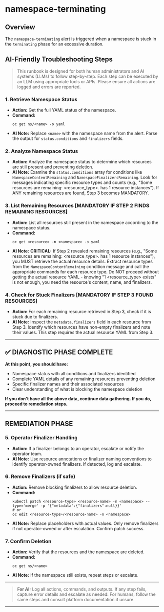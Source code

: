 # namespace-terminating

## Overview

The `namespace-terminating` alert is triggered when a namespace is stuck in the `terminating` phase for an excessive duration.

## AI-Friendly Troubleshooting Steps

> This runbook is designed for both human administrators and AI systems (LLMs) to follow step-by-step. Each step can be executed by an LLM using appropriate tools or APIs. Please ensure all actions are logged and errors are reported.

### 1. Retrieve Namespace Status
- **Action:** Get the full YAML status of the namespace.
- **Command:**
  ```shell
  oc get ns/<name> -o yaml
  ```
- **AI Note:** Replace `<name>` with the namespace name from the alert. Parse the output for `status.conditions` and `finalizers` fields.

### 2. Analyze Namespace Status
- **Action:** Analyze the namespace status to determine which resources are still present and preventing deletion.
- **AI Note:** Examine the `status.conditions` array for conditions like `NamespaceContentRemaining` and `NamespaceFinalizersRemaining`. Look for messages indicating specific resource types and counts (e.g., "Some resources are remaining: <resource_type>. has 1 resource instances"). If ANY remaining resources are found, Step 3 becomes MANDATORY.

### 3. List Remaining Resources **[MANDATORY IF STEP 2 FINDS REMAINING RESOURCES]**
- **Action:** List all resources still present in the namespace according to the namespace status.
- **Command:**
  ```shell
  oc get <resource> -n <namespace> -o yaml
  ```
- **AI Note:** **CRITICAL:** If Step 2 revealed remaining resources (e.g., "Some resources are remaining: <resource_type>. has 1 resource instances"), you MUST retrieve the actual resource details. Extract resource types from the `NamespaceContentRemaining` condition message and call the appropriate commands for each resource type. Do NOT proceed without getting the actual resource YAML - knowing "1 <resource_type> exists" is not enough, you need the resource's content, name, and finalizers.

### 4. Check for Stuck Finalizers **[MANDATORY IF STEP 3 FOUND RESOURCES]**
- **Action:** For each remaining resource retrieved in Step 3, check if it is stuck due to finalizers.
- **AI Note:** Inspect the `metadata.finalizers` field in each resource from Step 3. Identify which resources have non-empty finalizers and note their values. This step requires the actual resource YAML from Step 3.

---

## ✅ DIAGNOSTIC PHASE COMPLETE

**At this point, you should have:**
- Namespace status with all conditions and finalizers identified
- Complete YAML details of any remaining resources preventing deletion
- Specific finalizer names and their associated resources
- Clear understanding of what is blocking the namespace deletion

**If you don't have all the above data, continue data gathering. If you do, proceed to remediation steps.**

---

## REMEDIATION PHASE

### 5. Operator Finalizer Handling
- **Action:** If a finalizer belongs to an operator, escalate or notify the operator team.
- **AI Note:** Use resource annotations or finalizer naming conventions to identify operator-owned finalizers. If detected, log and escalate.

### 6. Remove Finalizers (if safe)
- **Action:** Remove blocking finalizers to allow resource deletion.
- **Command:**
  ```shell
  kubectl patch <resource-type> <resource-name> -n <namespace> --type='merge' -p '{"metadata":{"finalizers":null}}'
  # or
  oc edit <resource-type>/<resource-name> -n <namespace>
  ```
- **AI Note:** Replace placeholders with actual values. Only remove finalizers if not operator-owned or after escalation. Confirm patch success.

### 7. Confirm Deletion
- **Action:** Verify that the resources and the namespace are deleted.
- **Command:**
  ```shell
  oc get ns/<name>
  ```
- **AI Note:** If the namespace still exists, repeat steps or escalate.

---

> **For AI:** Log all actions, commands, and outputs. If any step fails, capture error details and escalate as needed. For humans, follow the same steps and consult platform documentation if unsure.

---

